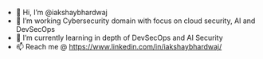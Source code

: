 - 👋 Hi, I’m @iakshaybhardwaj
- 👀 I’m working Cybersecurity domain with focus on cloud security, AI and DevSecOps
- 🌱 I’m currently learning in depth of DevSecOps and AI Security
- 📫 Reach me @ https://www.linkedin.com/in/iakshaybhardwaj/


